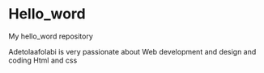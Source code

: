 # Hello_word
My hello_word repository 

Adetolaafolabi is very passionate about Web development and design and coding 
Html and css  
